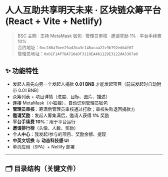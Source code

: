 # 人人互助共享明天未来 · 区块链众筹平台 (React + Vite + Netlify)

> BSC 主网 · 支持 MetaMask 钱包 · 管理员审核 · 邀请奖励 1% · 平台手续费 10%  
> 合约地址：`0xc280a7bee29ad2ba3c146acaa22c9b792edb4f67`  
> 管理员地址：`0x01F1Af78A716eDF3110EA4b1129E3122dA3307a0`

## ✨ 功能特性

- 发起人需先向另一个发起人捐款 **0.01 BNB** 才能发起项目（前端发起时自动附带 0.01 BNB）
- 众筹列表 + 项目详情（进度、目标、图片、描述）
- 连接 MetaMask（小狐狸），自动识别管理员钱包
- **管理员审核**：筹满后管理员审核通过打款；审核失败退回捐款方
- **邀请奖励**：发起人筹集满后，邀请人获得 **1%** 奖励
- **平台手续费 10%**：用于平台运行
- **邀请排行榜**（头像、人数、奖励）
- **个人中心**：我发起/参与的项目、奖励余额、提现
- **中英文切换** 与 **动态科技感 UI**
- 单页应用（SPA）+ Netlify 部署

---

## 🗂 目录结构（关键文件）

